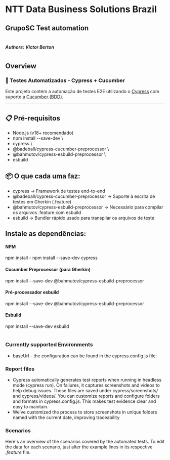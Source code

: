 # NTT Data Business Solutions Brazil
## GrupoSC Test automation
#
##### Authors: Victor Berton
#
#

## Overview
### 🧪 Testes Automatizados - Cypress + Cucumber
Este projeto contém a automação de testes E2E utilizando o [Cypress](https://www.cypress.io/) com suporte a [Cucumber (BDD)](https://github.com/badeball/cypress-cucumber-preprocessor).

---
## 📋 Pré-requisitos
* Node.js (v18+ recomendado)
* npm install --save-dev \
* cypress \
* @badeball/cypress-cucumber-preprocessor \
* @bahmutov/cypress-esbuild-preprocessor \
* esbuild

## 📦 O que cada uma faz:

* cypress ->	Framework de testes end-to-end
* @badeball/cypress-cucumber-preprocessor -> Suporte à escrita de testes em Gherkin (.feature)
* @bahmutov/cypress-esbuild-preprocessor -> Necessário para compilar os arquivos .feature com esbuild
* esbuild	-> Bundler rápido usado para transpilar os arquivos de teste

## Instale as dependências:

#### NPM 
npm install - npm install --save-dev cypress

#### Cucumber Preprocessor (para Gherkin)
npm install --save-dev @bahmutov/cypress-esbuild-preprocessor

#### Pré-processador esbuild
npm install --save-dev @bahmutov/cypress-esbuild-preprocessor

#### Esbuild
npm install --save-dev esbuild
#

### Currently supported Environments
* baseUrl - the configuration can be found in the cypress.config.js file: 

### Report files
* Cypress automatically generates test reports when running in headless mode (cypress run). On failures, it captures screenshots and videos to help debug issues. These files are saved under cypress/screenshots/ and cypress/videos/. You can customize reports and configure folders and formats in cypress.config.js. This makes test evidence clear and easy to maintain.
* We’ve customized the process to store screenshots in unique folders named with the current date, improving traceability

### Scenarios
Here's an overview of the scenarios covered by the automated tests.
To edit the data for each scenario, just alter the example lines in its respective *.feature* file.